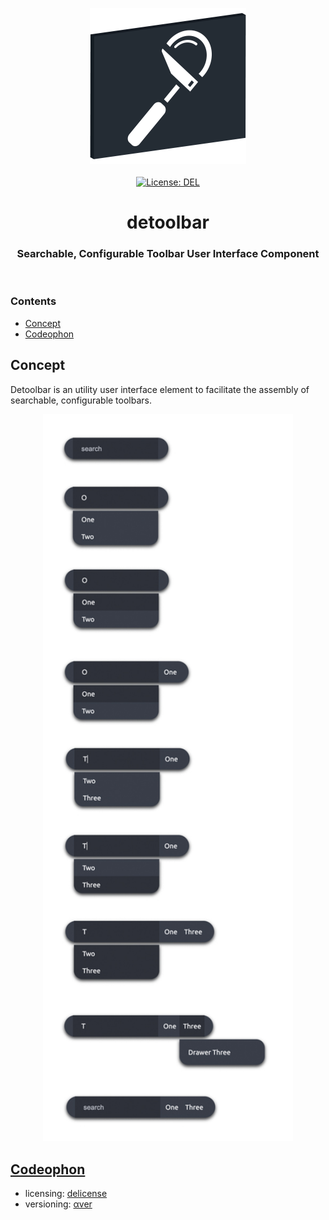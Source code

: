 <p align="center">
    <img src="https://raw.githubusercontent.com/plurid/detoolbar/master/about/identity/detoolbar-logo.png" height="250px">
    <br />
    <br />
    <a target="_blank" href="https://github.com/plurid/detoolbar/blob/master/LICENSE">
        <img src="https://img.shields.io/badge/license-DEL-blue.svg?colorB=1380C3&style=for-the-badge" alt="License: DEL">
    </a>
</p>



<h1 align="center">
    detoolbar
</h1>


<h3 align="center">
    Searchable, Configurable Toolbar User Interface Component
</h3>



<br />



### Contents

+ [Concept](#concept)
+ [Codeophon](#codeophon)



## Concept

Detoolbar is an utility user interface element to facilitate the assembly of searchable, configurable toolbars.

<p align="center">
    <img src="https://raw.githubusercontent.com/plurid/detoolbar/master/about/notes/concept/detoolbar.jpg" width="400px">
</p>



## [Codeophon](https://github.com/ly3xqhl8g9/codeophon)

+ licensing: [delicense](https://github.com/ly3xqhl8g9/delicense)
+ versioning: [αver](https://github.com/ly3xqhl8g9/alpha-versioning)
